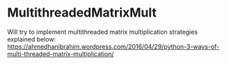 # MultithreadedMatrixMult

Will try to implement multithreaded matrix multiplication strategies explained below:
https://ahmedhanibrahim.wordpress.com/2016/04/29/python-3-ways-of-multi-threaded-matrix-multiplication/
